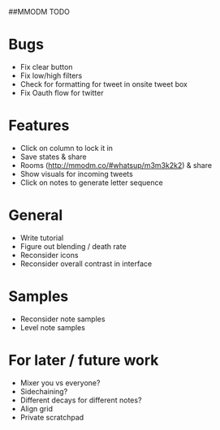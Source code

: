 ##MMODM TODO

# Bugs
* Fix clear button
* Fix low/high filters
* Check for formatting for tweet in onsite tweet box
* Fix Oauth flow for twitter

# Features
* Click on column to lock it in
* Save states & share
* Rooms (http://mmodm.co/#whatsup/m3m3k2k2) & share
* Show visuals for incoming tweets
* Click on notes to generate letter sequence


# General
* Write tutorial
* Figure out blending / death rate
* Reconsider icons
* Reconsider overall contrast in interface


# Samples
* Reconsider note samples
* Level note samples


# For later / future work
* Mixer you vs everyone?
* Sidechaining?
* Different decays for different notes?
* Align grid
* Private scratchpad